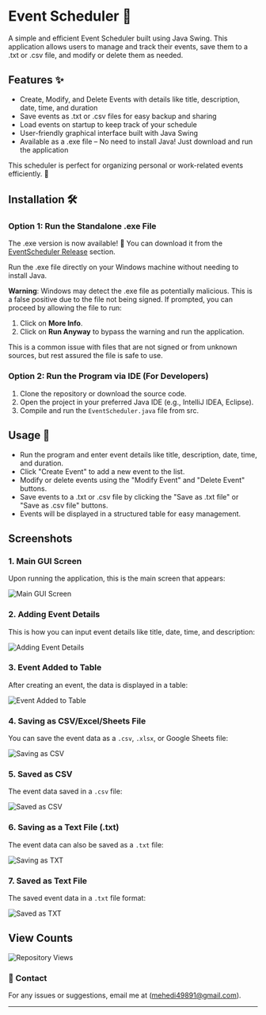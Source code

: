 # Event Scheduler 📅

A simple and efficient Event Scheduler built using Java Swing. This application allows users to manage and track their events, save them to a .txt or .csv file, and modify or delete them as needed.

## Features ✨

- Create, Modify, and Delete Events with details like title, description, date, time, and duration
- Save events as .txt or .csv files for easy backup and sharing
- Load events on startup to keep track of your schedule
- User-friendly graphical interface built with Java Swing
- Available as a .exe file – No need to install Java! Just download and run the application

This scheduler is perfect for organizing personal or work-related events efficiently. 🚀

## Installation 🛠️

### Option 1: Run the Standalone .exe File
The .exe version is now available! 🎉 You can download it from the [EventScheduler Release](https://github.com/Mahdi767/Event-Scheduler/releases/tag/Event--Scheduler) section.

Run the .exe file directly on your Windows machine without needing to install Java.

**Warning**: Windows may detect the .exe file as potentially malicious. This is a false positive due to the file not being signed. If prompted, you can proceed by allowing the file to run:

1. Click on **More Info**.
2. Click on **Run Anyway** to bypass the warning and run the application.

This is a common issue with files that are not signed or from unknown sources, but rest assured the file is safe to use.

### Option 2: Run the Program via IDE (For Developers)
1. Clone the repository or download the source code.
2. Open the project in your preferred Java IDE (e.g., IntelliJ IDEA, Eclipse).
3. Compile and run the `EventScheduler.java` file from src.

## Usage 🚀
- Run the program and enter event details like title, description, date, time, and duration.
- Click "Create Event" to add a new event to the list.
- Modify or delete events using the "Modify Event" and "Delete Event" buttons.
- Save events to a .txt or .csv file by clicking the "Save as .txt file" or "Save as .csv file" buttons.
- Events will be displayed in a structured table for easy management.


## Screenshots
### 1. **Main GUI Screen**  
Upon running the application, this is the main screen that appears:  

![Main GUI Screen](https://raw.githubusercontent.com/Mahdi767/Event-Scheduler/main/Event%20Scheduler/src/Main1.png)

### 2. **Adding Event Details**  
This is how you can input event details like title, date, time, and description: 

![Adding Event Details](https://raw.githubusercontent.com/Mahdi767/Event-Scheduler/main/Event%20Scheduler/src/adding%20data1.png)

### 3. **Event Added to Table**  
After creating an event, the data is displayed in a table:  

![Event Added to Table](https://raw.githubusercontent.com/Mahdi767/Event-Scheduler/main/Event%20Scheduler/src/added%20data.png)

### 4. **Saving as CSV/Excel/Sheets File**  
You can save the event data as a `.csv`, `.xlsx`, or Google Sheets file:  

![Saving as CSV](https://raw.githubusercontent.com/Mahdi767/Event-Scheduler/main/Event%20Scheduler/src/Saving%20as%20.csv.png)

### 5. **Saved as CSV**  
The event data saved in a `.csv` file:  

![Saved as CSV](https://raw.githubusercontent.com/Mahdi767/Event-Scheduler/main/Event%20Scheduler/src/saved%20as%20.csv.png)

### 6. **Saving as a Text File (.txt)**  
The event data can also be saved as a `.txt` file:  

![Saving as TXT](https://raw.githubusercontent.com/Mahdi767/Event-Scheduler/main/Event%20Scheduler/src/saving%20as%20.txt.png)

### 7. **Saved as Text File**  
The saved event data in a `.txt` file format:  

![Saved as TXT](https://raw.githubusercontent.com/Mahdi767/Event-Scheduler/main/Event%20Scheduler/src/saved%20as%20.txt.png)

## View Counts
![Repository Views](https://komarev.com/ghpvc/?username=Mahdi767&repo=Event-Scheduler&label=Repository+Views&color=blue&style=flat)

### 📧 Contact

For any issues or suggestions, email me at (mehedi49891@gmail.com).

---

